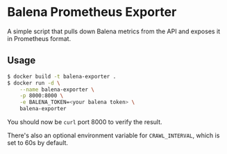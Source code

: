 # Balena Prometheus Exporter

A simple script that pulls down Balena metrics from the API and exposes it in Prometheus format.


## Usage

```bash
$ docker build -t balena-exporter .
$ docker run -d \
    --name balena-exporter \
    -p 8000:8000 \
    -e BALENA_TOKEN=<your balena token> \
    balena-exporter
```

You should now be `curl` port 8000 to verify the result.

There's also an optional environment variable for `CRAWL_INTERVAL`, which is set to 60s by default.